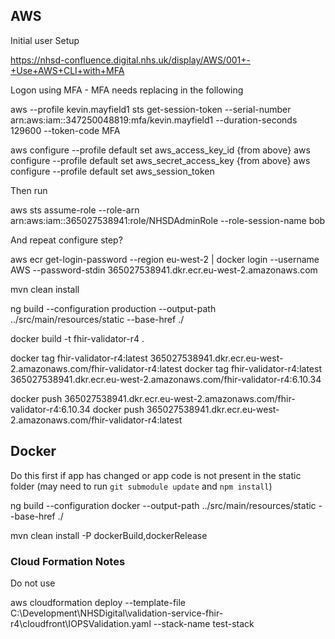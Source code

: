 ## AWS 

Initial user Setup

https://nhsd-confluence.digital.nhs.uk/display/AWS/001+-+Use+AWS+CLI+with+MFA

Logon using MFA - MFA needs replacing in the following

aws --profile kevin.mayfield1 sts get-session-token --serial-number arn:aws:iam::347250048819:mfa/kevin.mayfield1 --duration-seconds 129600 --token-code MFA

aws configure --profile default set aws_access_key_id {from above}
aws configure --profile default set aws_secret_access_key {from above}
aws configure --profile default set aws_session_token

Then run

aws sts assume-role --role-arn arn:aws:iam::365027538941:role/NHSDAdminRole --role-session-name bob

And repeat configure step?

aws ecr get-login-password --region eu-west-2 | docker login --username AWS --password-stdin 365027538941.dkr.ecr.eu-west-2.amazonaws.com


mvn clean install

ng build --configuration production --output-path ../src/main/resources/static --base-href ./


docker build -t fhir-validator-r4 .

docker tag fhir-validator-r4:latest 365027538941.dkr.ecr.eu-west-2.amazonaws.com/fhir-validator-r4:latest
docker tag fhir-validator-r4:latest 365027538941.dkr.ecr.eu-west-2.amazonaws.com/fhir-validator-r4:6.10.34

docker push 365027538941.dkr.ecr.eu-west-2.amazonaws.com/fhir-validator-r4:6.10.34
docker push 365027538941.dkr.ecr.eu-west-2.amazonaws.com/fhir-validator-r4:latest

## Docker

Do this first if app has changed or app code is not present in the static folder
(may need to run `git submodule update` and `npm install`)

ng build --configuration docker --output-path ../src/main/resources/static --base-href ./

mvn clean install -P dockerBuild,dockerRelease


### Cloud Formation Notes

Do not use

aws cloudformation deploy --template-file C:\Development\NHSDigital\validation-service-fhir-r4\cloudfront\IOPSValidation.yaml --stack-name test-stack

